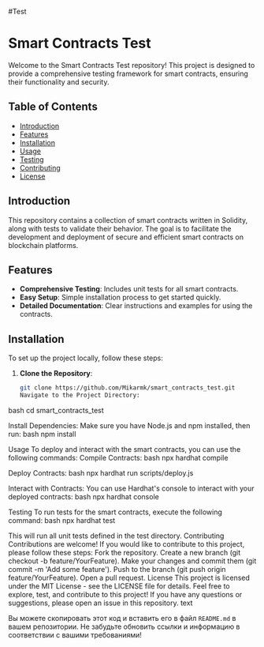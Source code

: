 #Test

# Smart Contracts Test

Welcome to the Smart Contracts Test repository! This project is designed to provide a comprehensive testing framework for smart contracts, ensuring their functionality and security.

## Table of Contents

- [Introduction](#introduction)
- [Features](#features)
- [Installation](#installation)
- [Usage](#usage)
- [Testing](#testing)
- [Contributing](#contributing)
- [License](#license)

## Introduction

This repository contains a collection of smart contracts written in Solidity, along with tests to validate their behavior. The goal is to facilitate the development and deployment of secure and efficient smart contracts on blockchain platforms.

## Features

- **Comprehensive Testing**: Includes unit tests for all smart contracts.
- **Easy Setup**: Simple installation process to get started quickly.
- **Detailed Documentation**: Clear instructions and examples for using the contracts.

## Installation

To set up the project locally, follow these steps:

1. **Clone the Repository**:
   ```bash
   git clone https://github.com/Mikarmk/smart_contracts_test.git
   Navigate to the Project Directory:
bash
cd smart_contracts_test

Install Dependencies:
Make sure you have Node.js and npm installed, then run:
bash
npm install

Usage
To deploy and interact with the smart contracts, you can use the following commands:
Compile Contracts:
bash
npx hardhat compile

Deploy Contracts:
bash
npx hardhat run scripts/deploy.js

Interact with Contracts:
You can use Hardhat's console to interact with your deployed contracts:
bash
npx hardhat console

Testing
To run tests for the smart contracts, execute the following command:
bash
npx hardhat test

This will run all unit tests defined in the test directory.
Contributing
Contributions are welcome! If you would like to contribute to this project, please follow these steps:
Fork the repository.
Create a new branch (git checkout -b feature/YourFeature).
Make your changes and commit them (git commit -m 'Add some feature').
Push to the branch (git push origin feature/YourFeature).
Open a pull request.
License
This project is licensed under the MIT License - see the LICENSE file for details. Feel free to explore, test, and contribute to this project! If you have any questions or suggestions, please open an issue in this repository.
text

Вы можете скопировать этот код и вставить его в файл `README.md` в вашем репозитории. Не забудьте обновить ссылки и информацию в соответствии с вашими требованиями!
